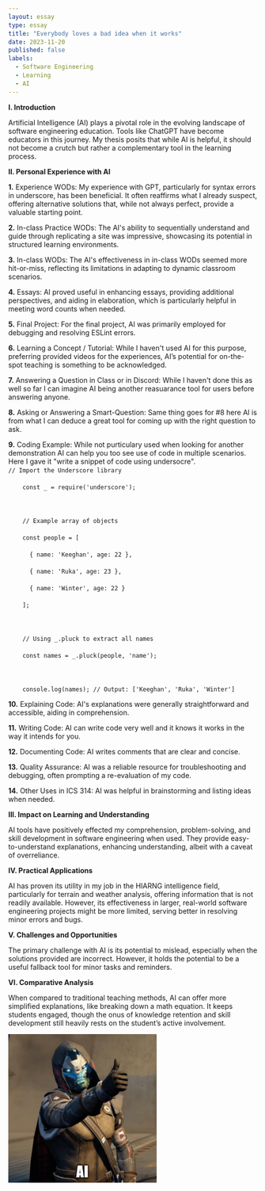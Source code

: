 ```yaml
---
layout: essay
type: essay
title: "Everybody loves a bad idea when it works"
date: 2023-11-20
published: false
labels:
  - Software Engineering
  - Learning
  - AI
---
```


<div>
  <div>
    <b>I. Introduction</b>
    <p> Artificial Intelligence (AI) plays a pivotal role in the evolving landscape of software engineering education. Tools like ChatGPT have become educators in this journey. My thesis posits that while AI is helpful, it should not become a crutch but rather a complementary tool in the learning process.</p>
  </div>
  <div>
    <b>II. Personal Experience with AI</b>
    <p><b>1.</b> Experience WODs: My experience with GPT, particularly for syntax errors in underscore, has been beneficial. It often reaffirms what I already suspect, offering alternative solutions that, while not always perfect, provide a valuable starting point.</p>
    <p><b>2.</b> In-class Practice WODs: The AI's ability to sequentially understand and guide through replicating a site was impressive, showcasing its potential in structured learning environments.</p>
    <p><b>3.</b> In-class WODs: The AI's effectiveness in in-class WODs seemed more hit-or-miss, reflecting its limitations in adapting to dynamic classroom scenarios.</p>
    <p><b>4.</b> Essays: AI proved useful in enhancing essays, providing additional perspectives, and aiding in elaboration, which is particularly helpful in meeting word counts when needed.</p>
    <p><b>5.</b> Final Project: For the final project, AI was primarily employed for debugging and resolving ESLint errors.</p>
    <p><b>6.</b> Learning a Concept / Tutorial: While I haven't used AI for this purpose, preferring provided videos for the experiences, AI’s potential for on-the-spot teaching is something to be acknowledged.</p>
    <p><b>7.</b> Answering a Question in Class or in Discord: While I haven't done this as well so far I can imagine AI being another reasuarance tool for users before answering anyone.</p>
    <p><b>8.</b> Asking or Answering a Smart-Question: Same thing goes for #8 here AI is from what I can deduce a great tool for coming up with the right question to ask.</p>
    <p><b>9.</b> Coding Example: While not purticulary used when looking for another demonstration AI can help you too see use of code in multiple scenarios. Here I gave it "write a snippet of code using undersocre". <br>
    <code>// Import the Underscore library<br>
    const _ = require('underscore');<br>
    <br>
    // Example array of objects<br>
    const people = [<br>
      { name: 'Keeghan', age: 22 },<br>
      { name: 'Ruka', age: 23 },<br>
      { name: 'Winter', age: 22 }<br>
    ];<br>
    <br>
    // Using _.pluck to extract all names<br>
    const names = _.pluck(people, 'name');<br>
    <br>
    console.log(names); // Output: ['Keeghan', 'Ruka', 'Winter']</code></p>
    <p><b>10.</b> Explaining Code: AI's explanations were generally straightforward and accessible, aiding in comprehension.</p>
    <p><b>11.</b> Writing Code: AI can write code very well and it knows it works in the way it intends for you.</p>
    <p><b>12.</b> Documenting Code: AI writes comments that are clear and concise.</p>
    <p><b>13.</b> Quality Assurance: AI was a reliable resource for troubleshooting and debugging, often prompting a re-evaluation of my code.</p>
    <p><b>14.</b> Other Uses in ICS 314: AI was helpful in brainstorming and listing ideas when needed.</p>
</div>

  <div>
    <b>III. Impact on Learning and Understanding</b>
    <p>AI tools have positively effected my comprehension, problem-solving, and skill development in software engineering when used. They provide easy-to-understand explanations, enhancing understanding, albeit with a caveat of overreliance.</p>
  </div>
  <div>
    <b>IV. Practical Applications</b>
    <p>AI has proven its utility in my job in the HIARNG intelligence field, particularly for terrain and weather analysis, offering information that is not readily available. However, its effectiveness in larger, real-world software engineering projects might be more limited, serving better in resolving minor errors and bugs.</p>
  </div>
  <div>
    <b>V. Challenges and Opportunities</b>
    <p>The primary challenge with AI is its potential to mislead, especially when the solutions provided are incorrect. However, it holds the potential to be a useful fallback tool for minor tasks and reminders.</p>
  </div>
  <div>
    <b>VI. Comparative Analysis</b>
    <p>When compared to traditional teaching methods, AI can offer more simplified explanations, like breaking down a math equation. It keeps students engaged, though the onus of knowledge retention and skill development still heavily rests on the student’s active involvement.</p>
  

<div class="text-center p-4">
  <img width="300px" src="../img/cayAI.PNG" class="img-thumbnail" >
</div>

